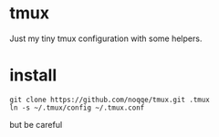 # tmux

Just my tiny tmux configuration with some helpers.

# install

    git clone https://github.com/noqqe/tmux.git .tmux
    ln -s ~/.tmux/config ~/.tmux.conf

but be careful

